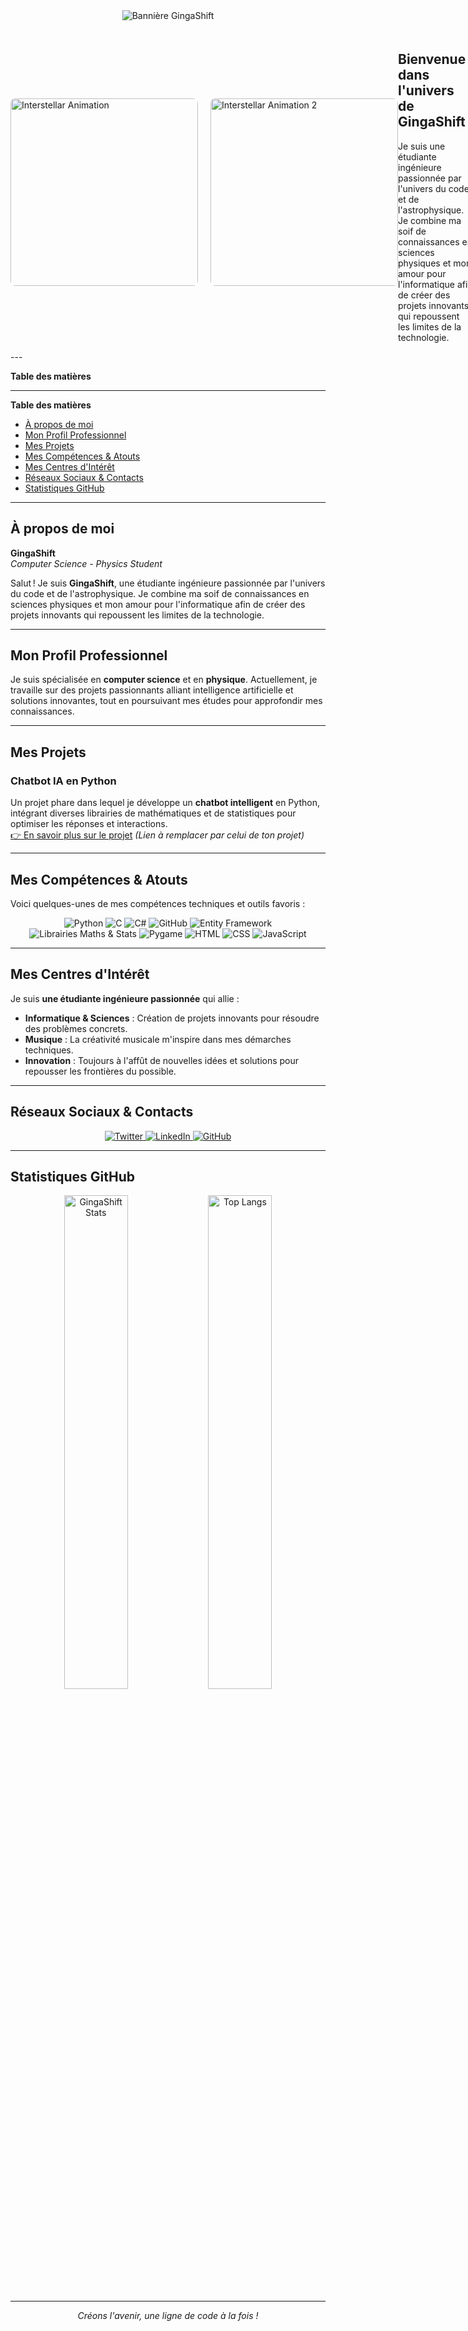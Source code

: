 <!-- BANNIÈRE DYNAMIQUE & ANIMÉE -->
<div align="center">
  <!-- Bannière créative avec Capsule Render -->
  <img src="https://capsule-render.vercel.app/api?type=waving&color=gradient&height=250&section=header&text=Bienvenue%20dans%20l'univers%20de%20GingaShift!&fontSize=50&fontAlignY=40&animation=twinkling" alt="Bannière GingaShift" />
</div>

<!-- GIF Interstellar sur la gauche et texte sur la droite -->
<div style="display: flex; align-items: center; margin-top: 20px;">
  <!-- Image à gauche -->
  <img 
    src="https://media0.giphy.com/media/v1.Y2lkPTc5MGI3NjExaHQ2dmdnOGNsdTVmZGRhdzNubWJwOGlzeWVhbDNidjE3cG5kMGdicSZlcD12MV9pbnRlcm5hbF9naWZfYnlfaWQmY3Q9Zw/SVCSsoKU5v6ZJLk07n/giphy.gif" 
    alt="Interstellar Animation" 
    width="300" 
    style="margin-right: 20px; border-radius: 8px;"
  />

  <img 
    src="https://media.giphy.com/media/XXYkaKVk1Luda/giphy.gif?cid=790b7611o7cr3wx6hs11tebl3ay6gyp12kr64pn8lfz7alco&ep=v1_gifs_search&rid=giphy.gif&ct=g" 
    alt="Interstellar Animation 2" 
    width="300" 
    style="border-radius: 8px;"
  />

  <!-- Texte à droite -->
  <div>
    <h2>Bienvenue dans l'univers de GingaShift !</h2>
    <p>
      Je suis une étudiante ingénieure passionnée par l'univers du code et de l'astrophysique.
      Je combine ma soif de connaissances en sciences physiques et mon amour pour
      l'informatique afin de créer des projets innovants qui repoussent les limites de la
      technologie.
    </p>
  </div>
</div>
---

**Table des matières**

---

**Table des matières**
- [À propos de moi](#à-propos-de-moi)
- [Mon Profil Professionnel](#mon-profil-professionnel)
- [Mes Projets](#mes-projets)
- [Mes Compétences & Atouts](#mes-compétences--atouts)
- [Mes Centres d'Intérêt](#mes-centres-dintérêt)
- [Réseaux Sociaux & Contacts](#réseaux-sociaux--contacts)
- [Statistiques GitHub](#statistiques-github)

---

## À propos de moi

**GingaShift**  
*Computer Science - Physics Student*

Salut ! Je suis **GingaShift**, une étudiante ingénieure passionnée par l'univers du code et de l'astrophysique. Je combine ma soif de connaissances en sciences physiques et mon amour pour l'informatique afin de créer des projets innovants qui repoussent les limites de la technologie.

---

## Mon Profil Professionnel

Je suis spécialisée en **computer science** et en **physique**. Actuellement, je travaille sur des projets passionnants alliant intelligence artificielle et solutions innovantes, tout en poursuivant mes études pour approfondir mes connaissances.

---

## Mes Projets

### **Chatbot IA en Python**
Un projet phare dans lequel je développe un **chatbot intelligent** en Python, intégrant diverses librairies de mathématiques et de statistiques pour optimiser les réponses et interactions.  
[👉 En savoir plus sur le projet](#) *(Lien à remplacer par celui de ton projet)*

---

## Mes Compétences & Atouts

Voici quelques-unes de mes compétences techniques et outils favoris :

<div align="center">

<!-- Badges personnalisés (exemple avec Shields.io) -->
<img src="https://img.shields.io/badge/Python-3776AB?style=for-the-badge&logo=python&logoColor=white" alt="Python" />
<img src="https://img.shields.io/badge/C-00599C?style=for-the-badge&logo=C&logoColor=white" alt="C" />
<img src="https://img.shields.io/badge/C%23-239120?style=for-the-badge&logo=csharp&logoColor=white" alt="C#" />
<img src="https://img.shields.io/badge/GitHub-181717?style=for-the-badge&logo=github&logoColor=white" alt="GitHub" />
<img src="https://img.shields.io/badge/Entity%20Framework-512BD4?style=for-the-badge&logo=.net&logoColor=white" alt="Entity Framework" />
<img src="https://img.shields.io/badge/Math%20%26%20Stats-Python-ff69b4?style=for-the-badge" alt="Librairies Maths & Stats" />
<img src="https://img.shields.io/badge/Pygame-5C4EE5?style=for-the-badge&logo=pygame&logoColor=white" alt="Pygame" />
<img src="https://img.shields.io/badge/HTML-E34F26?style=for-the-badge&logo=html5&logoColor=white" alt="HTML" />
<img src="https://img.shields.io/badge/CSS-1572B6?style=for-the-badge&logo=css3&logoColor=white" alt="CSS" />
<img src="https://img.shields.io/badge/JavaScript-F7DF1E?style=for-the-badge&logo=javascript&logoColor=black" alt="JavaScript" />

</div>

---

## Mes Centres d'Intérêt

Je suis **une étudiante ingénieure passionnée** qui allie :
- **Informatique & Sciences** : Création de projets innovants pour résoudre des problèmes concrets.
- **Musique** : La créativité musicale m'inspire dans mes démarches techniques.
- **Innovation** : Toujours à l'affût de nouvelles idées et solutions pour repousser les frontières du possible.

---

## Réseaux Sociaux & Contacts

<div align="center">
  <!-- Exemples d'icônes atypiques, personnalise les liens ci-dessous -->
  <a href="https://twitter.com/VOTRE_TWITTER" target="_blank">
    <img src="https://img.shields.io/badge/Twitter-1DA1F2?style=for-the-badge&logo=twitter&logoColor=white" alt="Twitter" />
  </a>
  <a href="https://www.linkedin.com/in/VOTRE_LINKEDIN" target="_blank">
    <img src="https://img.shields.io/badge/LinkedIn-0077B5?style=for-the-badge&logo=linkedin&logoColor=white" alt="LinkedIn" />
  </a>
  <a href="https://github.com/GingaShift" target="_blank">
    <img src="https://img.shields.io/badge/GitHub-181717?style=for-the-badge&logo=github&logoColor=white" alt="GitHub" />
  </a>
  <!-- Ajoute d'autres liens si nécessaire -->
</div>

---

## Statistiques GitHub

<div align="center">
  <!-- Widgets animés pour un design atypique -->
  <img src="https://github-readme-stats.vercel.app/api?username=GingaShift&show_icons=true&theme=radical" alt="GingaShift Stats" width="45%" />
  <img src="https://github-readme-stats.vercel.app/api/top-langs/?username=GingaShift&layout=compact&theme=radical" alt="Top Langs" width="45%" />
</div>

---

<div align="center">
  <em>Créons l'avenir, une ligne de code à la fois !</em>
</div>
